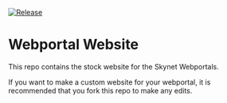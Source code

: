 [![Release](https://github.com/SkynetLabs/webportal-website/actions/workflows/ci_release.yml/badge.svg)](https://github.com/SkynetLabs/webportal-website/actions/workflows/ci_release.yml)

# Webportal Website

This repo contains the stock website for the Skynet Webportals.

If you want to make a custom website for your webportal, it is recommended that
you fork this repo to make any edits.
